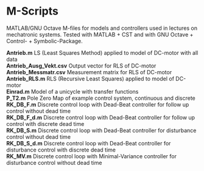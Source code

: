# M-Scripts
MATLAB/GNU Octave M-files for models and controllers used in lectures on mechatronic systems.
Tested with MATLAB + CST and with GNU Octave + Control- + Symbolic-Package.

**Antrieb.m** LS (Least Squares Method) applied to model of DC-motor with all data  
**Antrieb_Ausg_Vekt.csv** Output vector for RLS of DC-motor  
**Antrieb_Messmatr.csv** Measurement matrix for RLS of DC-motor  
**Antrieb_RLS.m** RLS (Recursive Least Squares) applied to model of DC-motor  
**Einrad.m** Model of a unicycle with transfer functions  
**P_T2.m** Pole Zero Map of example control system, continuous and discrete  
**RK_DB_F.m** Discrete control loop with Dead-Beat controller for follow up control without dead time  
**RK_DB_F_d.m** Discrete control loop with Dead-Beat controller for follow up control with discrete dead time  
**RK_DB_S.m** Discrete control loop with Dead-Beat controller for disturbance control without dead time  
**RK_DB_S_d.m** Discrete control loop with Dead-Beat controller for disturbance control with discrete dead time  
**RK_MV.m** Discrete control loop with Minimal-Variance controller for disturbance control without dead time  
